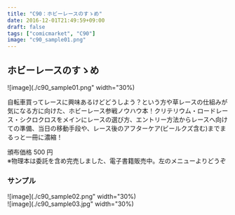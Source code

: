 ```yaml
---
title: "C90：ホビーレースのすゝめ"
date: 2016-12-01T21:49:59+09:00
draft: false
tags: ["comicmarket", "C90"]
image: "c90_sample01.png"
---
```


## ホビーレースのすゝめ

![image](./c90_sample01.png" width="30%)

自転車買ってレースに興味あるけどどうしよう？という方や草レースの仕組みが気になる方に向けた、ホビーレース参戦ノウハウ本！クリテリウム・ロードレース・シクロクロスをメインにレースの選び方、エントリー方法からレースへ向けての準備、当日の移動手段や、レース後のアフターケア(ビールクズ含む)までまるっと一冊に濃縮！

頒布価格 500 円\
※物理本は委託を含め完売しました、電子書籍販売中。左のメニューよりどうぞ

### サンプル

![image](./c90_sample02.png" width="30%)
\
![image](./c90_sample03.jpg" width="30%)
